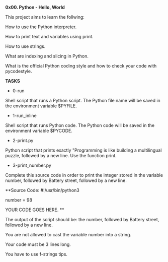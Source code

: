 **0x00. Python - Hello, World**

This project aims to learn the follwing:

How to use the Python interpreter.

How to print text and variables using print.

How to use strings.

What are indexing and slicing in Python.

What is the official Python coding style and how to check your code with pycodestyle.

**TASKS**

* 0-run

Shell script that runs a Python script. The Python file name will be saved in the environment variable $PYFILE.

* 1-run_inline

Shell script that runs Python code. The Python code will be saved in the environment variable $PYCODE.

* 2-print.py

Python script that prints exactly "Programming is like building a multilingual puzzle, followed by a new line. Use the function print.

* 3-print_number.py

Complete this source code in order to print the integer stored in the variable number, followed by Battery street, followed by a new line.

**Source Code: #!/usr/bin/python3

number = 98

YOUR CODE GOES HERE. **

The output of the script should be: the number, followed by Battery street, followed by a new line.

You are not allowed to cast the variable number into a string.

Your code must be 3 lines long.

You have to use f-strings tips.

